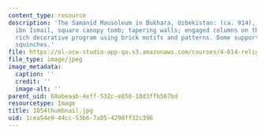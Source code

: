 ```yaml
---
content_type: resource
description: 'The Samanid Mausoleum in Bukhara, Uzbekistan: (ca. 914), built by Nasr
  ibn Ismail, square canopy tomb; tapering walls; engaged columns on the corner; very
  rich decorative program using brick motifs and patterns. Dome support: ribbed, double-arched
  squinches.'
file: https://ol-ocw-studio-app-qa.s3.amazonaws.com/courses/4-614-religious-architecture-and-islamic-cultures-fall-2002/1cea54e944cc53b67a854298ff32c396_1054thumbnail.jpg
file_type: image/jpeg
image_metadata:
  caption: ''
  credit: ''
  image-alt: ''
parent_uid: 68abeaab-4eff-532c-e858-18d3ffb567bd
resourcetype: Image
title: 1054thumbnail.jpg
uid: 1cea54e9-44cc-53b6-7a85-4298ff32c396
---
```

